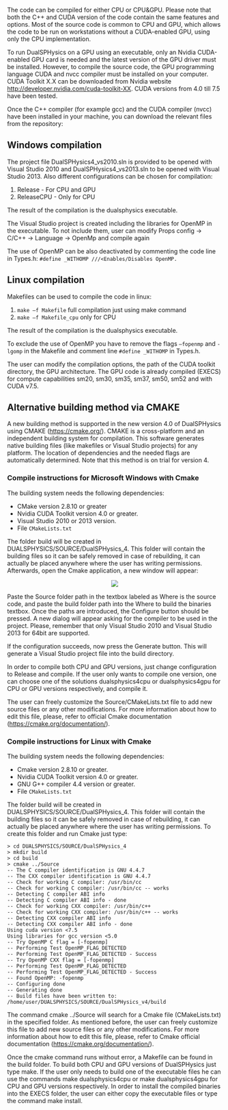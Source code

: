The code can be compiled for either CPU or CPU&GPU. Please note that both the C++
and CUDA version of the code contain the same features and options. Most of the
source code is common to CPU and GPU, which allows the code to be run on
workstations without a CUDA-enabled GPU, using only the CPU implementation.

To run DualSPHysics on a GPU using an executable, only an Nvidia CUDA-enabled
GPU card is needed and the latest version of the GPU driver must be installed.
However, to compile the source code, the GPU programming language CUDA and nvcc
compiler must be installed on your computer. CUDA Toolkit X.X can be downloaded
from Nvidia website http://developer.nvidia.com/cuda-toolkit-XX. CUDA versions
from 4.0 till 7.5 have been tested.

Once the C++ compiler (for example gcc) and the CUDA compiler (nvcc) have been
installed in your machine, you can download the relevant files from the repository:

## Windows compilation
The project file DualSPHysics4_vs2010.sln is provided to be opened with Visual Studio
2010 and DualSPHysics4_vs2013.sln to be opened with Visual Studio 2013.
Also different configurations can be chosen for compilation:

1. Release - For CPU and GPU
2. ReleaseCPU - Only for CPU

The result of the compilation is the dualsphysics executable.

The Visual Studio project is created including the libraries for OpenMP in the executable. To not include them, user can modify Props config -> C/C++ -> Language -> OpenMp and compile again

The use of OpenMP can be also deactivated by commenting the code line in Types.h:
`#define _WITHOMP ///<Enables/Disables OpenMP.`

## Linux compilation

Makefiles can be used to compile the code in linux:
1. `make –f Makefile` full compilation just using make command
2. `make –f Makefile_cpu` only for CPU

The result of the compilation is the dualsphysics executable.

To exclude the use of OpenMP you have to remove the flags `–fopenmp` and `-lgomp` in
the Makefile and comment line `#define _WITHOMP` in Types.h.

The user can modify the compilation options, the path of the CUDA toolkit directory,
the GPU architecture. The GPU code is already compiled (EXECS) for compute
capabilities sm20, sm30, sm35, sm37, sm50, sm52 and with CUDA v7.5.

## Alternative building method via CMAKE

A new building method is supported in the new version 4.0 of DualSPHysics using
CMAKE (https://cmake.org/). CMAKE is a cross-platform and an independent building
system for compilation. This software generates native building files (like makefiles or
Visual Studio projects) for any platform. The location of dependencies and the needed
flags are automatically determined. Note that this method is on trial for version 4.

### Compile instructions for Microsoft Windows with Cmake

The building system needs the following dependencies:

* CMake version 2.8.10 or greater
* Nvidia CUDA Toolkit version 4.0 or greater.
* Visual Studio 2010 or 2013 version.
* File `CMakeLists.txt`

The folder build will be created in DUALSPHYSICS/SOURCE/DualSPHysics_4.
This folder will contain the building files so it can be safely removed in case of
rebuilding, it can actually be placed anywhere where the user has writing permissions.
Afterwards, open the Cmake application, a new window will appear:

<p align="center">
<img src="https://i.imgur.com/t3oFLxO.png"/>
</p>

Paste the Source folder path in the textbox labeled as Where is the source code, and
paste the build folder path into the Where to build the binaries textbox. Once the
paths are introduced, the Configure button should be pressed. A new dialog will appear
asking for the compiler to be used in the project. Please, remember that only Visual
Studio 2010 and Visual Studio 2013 for 64bit are supported.

If the configuration succeeds, now press the Generate button. This will generate a
Visual Studio project file into the build directory.

In order to compile both CPU and GPU versions, just change configuration to Release
and compile. If the user only wants to compile one version, one can choose one of the
solutions dualsphysics4cpu or dualsphysics4gpu for CPU or GPU versions
respectively, and compile it.

The user can freely customize the Source/CMakeLists.txt file to add new source files
or any other modifications. For more information about how to edit this file, please,
refer to official Cmake documentation (https://cmake.org/documentation/).

### Compile instructions for Linux with Cmake
The building system needs the following dependencies:
* Cmake version 2.8.10 or greater.
* Nvidia CUDA Toolkit version 4.0 or greater.
* GNU G++ compiler 4.4 version or greater.
* File `CMakeLists.txt`

The folder build will be created in DUALSPHYSICS/SOURCE/DualSPHysics_4.
This folder will contain the building files so it can be safely removed in case of
rebuilding, it can actually be placed anywhere where the user has writing permissions.
To create this folder and run Cmake just type:
```
> cd DUALSPHYSICS/SOURCE/DualSPHysics_4
> mkdir build
> cd build
> cmake ../Source
-- The C compiler identification is GNU 4.4.7
-- The CXX compiler identification is GNU 4.4.7
-- Check for working C compiler: /usr/bin/cc
-- Check for working C compiler: /usr/bin/cc -- works
-- Detecting C compiler ABI info
-- Detecting C compiler ABI info - done
-- Check for working CXX compiler: /usr/bin/c++
-- Check for working CXX compiler: /usr/bin/c++ -- works
-- Detecting CXX compiler ABI info
-- Detecting CXX compiler ABI info - done
Using cuda version <7.5
Using libraries for gcc version <5.0
-- Try OpenMP C flag = [-fopenmp]
-- Performing Test OpenMP_FLAG_DETECTED
-- Performing Test OpenMP_FLAG_DETECTED - Success
-- Try OpenMP CXX flag = [-fopenmp]
-- Performing Test OpenMP_FLAG_DETECTED
-- Performing Test OpenMP_FLAG_DETECTED - Success
-- Found OpenMP: -fopenmp
-- Configuring done
-- Generating done
-- Build files have been written to: /home/user/DUALSPHYSICS/SOURCE/DualSPHysics_v4/build
```

The command cmake ../Source will search for a Cmake file (CMakeLists.txt) in the
specified folder. As mentioned before, the user can freely customize this file to add new
source files or any other modifications. For more information about how to edit this file,
please, refer to Cmake official documentation (https://cmake.org/documentation/).

Once the cmake command runs without error, a Makefile can be found in the build
folder. To build both CPU and GPU versions of DualSPHysics just type make. If the
user only needs to build one of the executable files he can use the commands make
dualsphysics4cpu or make dualsphysics4gpu for CPU and GPU versions respectively.
In order to install the compiled binaries into the EXECS folder, the user can either copy
the executable files or type the command make install.
